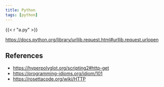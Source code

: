 ```yaml
---
title: Python
tags: [python]
---
```


{{< r "a.py" >}}

<https://docs.python.org/library/urllib.request.html#urllib.request.urlopen>

## References

- <https://hyperpolyglot.org/scripting2#http-get>
- <https://programming-idioms.org/idiom/101>
- <https://rosettacode.org/wiki/HTTP>
